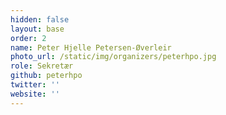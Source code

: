 ```yaml
---
hidden: false
layout: base
order: 2
name: Peter Hjelle Petersen-Øverleir
photo_url: /static/img/organizers/peterhpo.jpg
role: Sekretær
github: peterhpo
twitter: ''
website: ''
---
```

